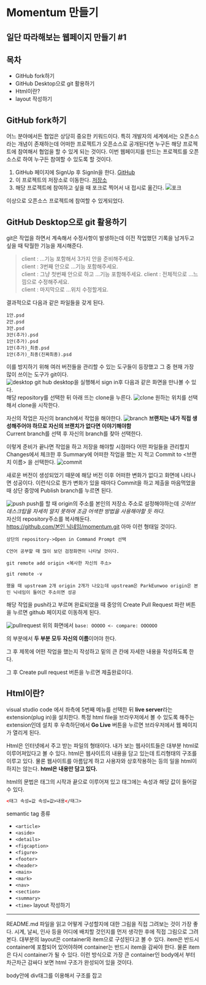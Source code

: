 Momentum 만들기
===

일단 따라해보는 웹페이지 만들기 #1
---

목차
---
- GitHub fork하기
- GitHub Desktop으로 git 활용하기
- Html이란?
- layout 작성하기


GitHub fork하기
---

어느 분야에서든 협업은 상당히 중요한 키워드이다. 특히 개발자의 세계에서는 오픈소스라는 개념이 존재하는데 어떠한 프로젝트가 오픈소스로 공개된다면 누구든 해당 프로젝트에 참여해서 협업을 할 수 있게 되는 것이다. 이번 웹페이지를 만드는 프로젝트를 오픈소스로 하여 누구든 참여할 수 있도록 할 것이다.

1. GitHub 페이지에 SignUp 후 SignIn을 한다. [GitHub](https://github.com)
2. 이 프로젝트의 저장소로 이동한다. [저장소](https://github.com/ParkEunwoo/momentum/tree/mentoring)
3. 해당 프로젝트에 참여하고 싶을 때 포크로 찍어서 내 접시로 옮긴다.
![포크](fork.png)

이상으로 오픈소스 프로젝트에 참여할 수 있게되었다.

GitHub Desktop으로 git 활용하기
---
git은 작업을 하면서 계속해서 수정사항이 발생하는데 이전 작업했던 기록을 남겨두고 싶을 때 탁월한 기능을 제시해준다.  
> client : ...기능 포함해서 3가지 안을 준비해주세요.  
> client : 3번째 안으로 ...기능 포함해주세요.  
> client : 그냥 첫번째 안으로 하고 ...기능 포함해주세요.
> client : 전체적으로 ...느낌으로 수정해주세요.  
> client : 마지막으로 ...위치 수정할게요.  

결과적으로 다음과 같은 파일들을 갖게 된다.
```
1안.psd
2안.psd
3안.psd
3안(추가).psd
1안(추가).psd
1안(추가)_최종.psd
1안(추가)_최종(진짜최종).psd
```
이를 방지하기 위해 여러 버전들을 관리할 수 있는 도구들이 등장했고 그 중 현재 가장 많이 쓰이는 도구가 git이다.  
![desktop](desktop.png)
git hub desktop을 실행해서 sign in후 다음과 같은 화면을 만나볼 수 있다.  
해당 repository를 선택한 뒤 아래 뜨는 clone을 누른다.
![clone](clone.png)
원하는 위치를 선택해서 clone을 시작한다.

자신의 작업은 자신의 branch에서 작업을 해야한다.
![branch](branch.png)
**브랜치는 내가 직접 생성해주어야 하므로 자신의 브랜치가 없다면 이야기해야함**  
Current branch를 선택 후 자신의 branch를 찾아 선택한다.

이렇게 준비가 끝나면 작업을 하고 저장을 해야할 시점마다 어떤 파일들을 관리할지 Changes에서 체크한 후 Summary에 어떠한 작업을 했는 지 적고 Commit to <브랜치 이름> 을 선택한다. 
![commit](commit.png)

새로운 버전이 생성되었기 때문에 해당 버전 이후 어떠한 변화가 없다고 화면에 나타나면 성공이다. 이런식으로 뭔가 변화가 있을 때마다 Commit을 하고 제출을 마음먹었을 때 상단 중앙에 Publish branch를 누르면 된다.

![push](push.png)
push를 할 때 origin의 주소를 본인의 저장소 주소로 설정해야하는데 *깃허브 데스크탑을 자세히 알지 못하여 조금 어색한 방법을 사용해야할 듯 하다.*  
자신의 repository주소를 복사해둔다.  
[https://github.com/본인 닉네임/momentum.git]() 아마 이런 형태일 것이다.
```
상단의 repository->Open in Command Prompt 선택

C언어 공부할 때 많이 보던 검정화면이 나타날 것이다.

git remote add origin <복사한 자신의 주소>

git remote -v

했을 때 upstream 2개 origin 2개가 나오는데 upstream은 ParkEunwoo origin은 본인 닉네임이 들어간 주소이면 성공
```
해당 작업을 push라고 부르며 완료되었을 때 중앙의 Create Pull Request 파란 버튼을 누르면 github 페이지로 이동하게 된다.

![pullrequest](pullrequest.jpg)
위의 화면에서
`base: OOOOO <- compare: OOOOOO` 

의 부분에서 **두 부분 모두 자신의 이름**이어야 한다.

그 후 제목에 어떤 작업을 했는지 작성하고 밑의 큰 칸에 자세한 내용을 작성하도록 한다.

그 후 Create pull request 버튼을 누르면 제출완료이다.

Html이란?
---

visual studio code 에서 좌측에 5번째 메뉴를 선택한 뒤 **live server**라는 extension(plug in)을 설치한다. 특정 html file을 브라우저에서 볼 수 있도록 해주는 extension인데 설치 후 우측하단에서 **Go Live** 버튼을 누르면 브라우저에서 웹 페이지가 열리게 된다.  

Html은 인터넷에서 주고 받는 파일의 형태이다. 내가 보는 웹사이트들은 대부분 html로 이루어져있다고 볼 수 있다. html은 웹사이트의 내용을 담고 있는데 트리형태의 구조를 이루고 있다. 물론 웹사이트를 아름답게 하고 사용자와 상호작용하는 등의 일을 html이 하지는 않는다. **html은 내용만 담고 있다.**  

html의 문법은 태그의 시작과 끝으로 이루어져 있고 태그에는 속성과 해당 값이 들어갈 수 있다. 
```html
<태그 속성=값 속성=값>내용</태그>
```
semantic tag 종류
- `<article>`
- `<aside>`
- `<details>`
- `<figcaption>`
- `<figure>`
- `<footer>`
- `<header>`
- `<main>`
- `<mark>`
- `<nav>`
- `<section>`
- `<summary>`
- `<time>`
layout 작성하기
---
README.md 파일을 읽고 어떻게 구성할지에 대한 그림을 직접 그려보는 것이 가장 좋다. 시계, 날씨, 인사 등을 어디에 배치할 것인지를 먼저 생각한 후에 직접 그림으로 그려본다. 대부분의 layout은 container와 item으로 구성된다고 볼 수 있다. item은 반드시 container에 포함되어 있어야하며 container는 반드시 item을 감싸야 한다. 물론 item은 다시 container가 될 수 있다. 이런 방식으로 가장 큰 container인 body에서 부터 차근차근 감싸다 보면 html 구조가 완성되어 있을 것이다.  

body안에 div태그를 이용해서 구조를 잡고 